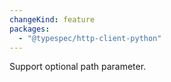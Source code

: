 ```yaml
---
changeKind: feature
packages:
  - "@typespec/http-client-python"
---
```


Support optional path parameter.